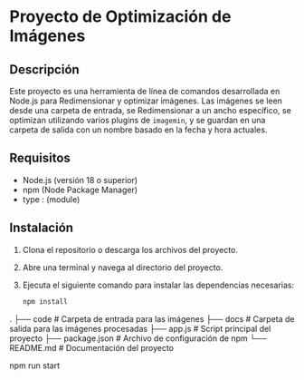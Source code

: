# Proyecto de Optimización de Imágenes

## Descripción
Este proyecto es una herramienta de línea de comandos desarrollada en Node.js para Redimensionar y optimizar imágenes. Las imágenes se leen desde una carpeta de entrada, se Redimensionar a un ancho específico, se optimizan utilizando varios plugins de `imagemin`, y se guardan en una carpeta de salida con un nombre basado en la fecha y hora actuales.

## Requisitos
- Node.js (versión 18 o superior)
- npm (Node Package Manager)
- type : (module)

## Instalación

1. Clona el repositorio o descarga los archivos del proyecto.
2. Abre una terminal y navega al directorio del proyecto.
3. Ejecuta el siguiente comando para instalar las dependencias necesarias:

   ```sh
   npm install

.
├── code               # Carpeta de entrada para las imágenes
├── docs               # Carpeta de salida para las imágenes procesadas
├── app.js             # Script principal del proyecto
├── package.json       # Archivo de configuración de npm
└── README.md          # Documentación del proyecto

npm run start

